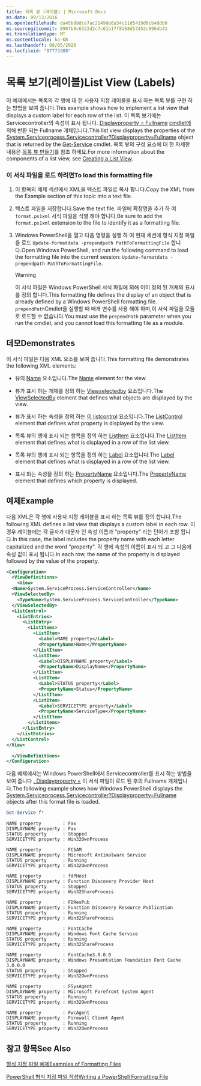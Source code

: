 ```yaml
---
title: 목록 뷰 (레이블) | Microsoft Docs
ms.date: 09/13/2016
ms.openlocfilehash: da45bd8dce7ac2149de6a34c11d5419d6cb4ddb0
ms.sourcegitcommit: 0907b8c6322d2c7c61b17f8168d53452c8964b41
ms.translationtype: MT
ms.contentlocale: ko-KR
ms.lasthandoff: 08/05/2020
ms.locfileid: "87773388"
---
```

# <a name="list-view-labels"></a><span data-ttu-id="1f264-102">목록 보기(레이블)</span><span class="sxs-lookup"><span data-stu-id="1f264-102">List View (Labels)</span></span>

<span data-ttu-id="1f264-103">이 예제에서는 목록의 각 행에 대 한 사용자 지정 레이블을 표시 하는 목록 뷰를 구현 하는 방법을 보여 줍니다.</span><span class="sxs-lookup"><span data-stu-id="1f264-103">This example shows how to implement a list view that displays a custom label for each row of the list.</span></span> <span data-ttu-id="1f264-104">이 목록 보기에는 Servicecontroller의 속성이 표시 됩니다. [ Displayproperty = Fullname](/dotnet/api/System.ServiceProcess.ServiceController) [cmdlet에](/powershell/module/Microsoft.PowerShell.Management/Get-Service) 의해 반환 되는 Fullname 개체입니다.</span><span class="sxs-lookup"><span data-stu-id="1f264-104">This list view displays the properties of the [System.Serviceprocess.Servicecontroller?Displayproperty=Fullname](/dotnet/api/System.ServiceProcess.ServiceController) object that is returned by the [Get-Service](/powershell/module/Microsoft.PowerShell.Management/Get-Service) cmdlet.</span></span> <span data-ttu-id="1f264-105">목록 뷰의 구성 요소에 대 한 자세한 내용은 [목록 뷰 만들기](./creating-a-list-view.md)를 참조 하세요.</span><span class="sxs-lookup"><span data-stu-id="1f264-105">For more information about the components of a list view, see [Creating a List View](./creating-a-list-view.md).</span></span>

### <a name="to-load-this-formatting-file"></a><span data-ttu-id="1f264-106">이 서식 파일을 로드 하려면</span><span class="sxs-lookup"><span data-stu-id="1f264-106">To load this formatting file</span></span>

1. <span data-ttu-id="1f264-107">이 항목의 예제 섹션에서 XML을 텍스트 파일로 복사 합니다.</span><span class="sxs-lookup"><span data-stu-id="1f264-107">Copy the XML from the Example section of this topic into a text file.</span></span>

2. <span data-ttu-id="1f264-108">텍스트 파일을 저장합니다.</span><span class="sxs-lookup"><span data-stu-id="1f264-108">Save the text file.</span></span> <span data-ttu-id="1f264-109">파일에 확장명을 추가 하 여 `format.ps1xml` 서식 파일을 식별 해야 합니다.</span><span class="sxs-lookup"><span data-stu-id="1f264-109">Be sure to add the `format.ps1xml` extension to the file to identify it as a formatting file.</span></span>

3. <span data-ttu-id="1f264-110">Windows PowerShell을 열고 다음 명령을 실행 하 여 현재 세션에 형식 지정 파일을 로드 `Update-formatdata -prependpath PathToFormattingFile` 합니다.</span><span class="sxs-lookup"><span data-stu-id="1f264-110">Open Windows PowerShell, and run the following command to load the formatting file into the current session: `Update-formatdata -prependpath PathToFormattingFile`.</span></span>

   > [!WARNING]
   > <span data-ttu-id="1f264-111">이 서식 파일은 Windows PowerShell 서식 파일에 의해 이미 정의 된 개체의 표시를 정의 합니다.</span><span class="sxs-lookup"><span data-stu-id="1f264-111">This formatting file defines the display of an object that is already defined by a Windows PowerShell formatting file.</span></span> <span data-ttu-id="1f264-112">`prependPath`Cmdlet을 실행할 때 매개 변수를 사용 해야 하며,이 서식 파일을 모듈로 로드할 수 없습니다.</span><span class="sxs-lookup"><span data-stu-id="1f264-112">You must use the `prependPath` parameter when you run the cmdlet, and you cannot load this formatting file as a module.</span></span>

## <a name="demonstrates"></a><span data-ttu-id="1f264-113">데모</span><span class="sxs-lookup"><span data-stu-id="1f264-113">Demonstrates</span></span>

<span data-ttu-id="1f264-114">이 서식 파일은 다음 XML 요소를 보여 줍니다.</span><span class="sxs-lookup"><span data-stu-id="1f264-114">This formatting file demonstrates the following XML elements:</span></span>

- <span data-ttu-id="1f264-115">뷰의 [Name](./name-element-for-view-format.md) 요소입니다.</span><span class="sxs-lookup"><span data-stu-id="1f264-115">The [Name](./name-element-for-view-format.md) element for the view.</span></span>

- <span data-ttu-id="1f264-116">뷰가 표시 하는 개체를 정의 하는 [Viewselectedby](./viewselectedby-element-format.md) 요소입니다.</span><span class="sxs-lookup"><span data-stu-id="1f264-116">The [ViewSelectedBy](./viewselectedby-element-format.md) element that defines what objects are displayed by the view.</span></span>

- <span data-ttu-id="1f264-117">뷰가 표시 하는 속성을 정의 하는 [이 listcontrol](./listcontrol-element-format.md) 요소입니다.</span><span class="sxs-lookup"><span data-stu-id="1f264-117">The [ListControl](./listcontrol-element-format.md) element that defines what property is displayed by the view.</span></span>

- <span data-ttu-id="1f264-118">목록 뷰의 행에 표시 되는 항목을 정의 하는 [ListItem](./listitem-element-for-listitems-for-listcontrol-format.md) 요소입니다.</span><span class="sxs-lookup"><span data-stu-id="1f264-118">The [ListItem](./listitem-element-for-listitems-for-listcontrol-format.md) element that defines what is displayed in a row of the list view.</span></span>

- <span data-ttu-id="1f264-119">목록 뷰의 행에 표시 되는 항목을 정의 하는 [Label](./label-element-for-listitem-for-listcontrol-format.md) 요소입니다.</span><span class="sxs-lookup"><span data-stu-id="1f264-119">The [Label](./label-element-for-listitem-for-listcontrol-format.md) element that defines what is displayed in a row of the list view.</span></span>

- <span data-ttu-id="1f264-120">표시 되는 속성을 정의 하는 [PropertyName](./propertyname-element-for-listitem-for-listcontrol-format.md) 요소입니다.</span><span class="sxs-lookup"><span data-stu-id="1f264-120">The [PropertyName](./propertyname-element-for-listitem-for-listcontrol-format.md) element that defines which property is displayed.</span></span>

## <a name="example"></a><span data-ttu-id="1f264-121">예제</span><span class="sxs-lookup"><span data-stu-id="1f264-121">Example</span></span>

<span data-ttu-id="1f264-122">다음 XML은 각 행에 사용자 지정 레이블을 표시 하는 목록 뷰를 정의 합니다.</span><span class="sxs-lookup"><span data-stu-id="1f264-122">The following XML defines a list view that displays a custom label in each row.</span></span> <span data-ttu-id="1f264-123">이 경우 레이블에는 각 글자가 대문자 인 속성 이름과 "property" 라는 단어가 포함 됩니다.</span><span class="sxs-lookup"><span data-stu-id="1f264-123">In this case, the label includes the property name with each letter capitalized and the word "property".</span></span> <span data-ttu-id="1f264-124">각 행에 속성의 이름이 표시 되 고 그 다음에 속성 값이 표시 됩니다.</span><span class="sxs-lookup"><span data-stu-id="1f264-124">In each row, the name of the property is displayed followed by the value of the property.</span></span>

```xml
<Configuration>
  <ViewDefinitions>
    <View>
  <Name>System.ServiceProcess.ServiceController</Name>
  <ViewSelectedBy>
    <TypeName>System.ServiceProcess.ServiceController</TypeName>
  </ViewSelectedBy>
  <ListControl>
    <ListEntries>
      <ListEntry>
        <ListItems>
          <ListItem>
            <Label>NAME property</Label>
            <PropertyName>Name</PropertyName>
          </ListItem>
          <ListItem>
            <Label>DISPLAYNAME property</Label>
            <PropertyName>DisplayName</PropertyName>
          </ListItem>
          <ListItem>
            <Label>STATUS property</Label>
            <PropertyName>Status</PropertyName>
          </ListItem>
          <ListItem>
            <Label>SERVICETYPE property</Label>
            <PropertyName>ServiceType</PropertyName>
          </ListItem>
        </ListItems>
      </ListEntry>
    </ListEntries>
  </ListControl>
</View>

  </ViewDefinitions>
</Configuration>
```

<span data-ttu-id="1f264-125">다음 예제에서는 Windows PowerShell에서 Servicecontroller를 표시 하는 방법을 보여 줍니다 [. Displayproperty =](/dotnet/api/System.ServiceProcess.ServiceController) 이 서식 파일이 로드 된 후의 Fullname 개체입니다.</span><span class="sxs-lookup"><span data-stu-id="1f264-125">The following example shows how Windows PowerShell displays the [System.Serviceprocess.Servicecontroller?Displayproperty=Fullname](/dotnet/api/System.ServiceProcess.ServiceController) objects after this format file is loaded.</span></span>

```powershell
Get-Service f*
```

```output
NAME property        : Fax
DISPLAYNAME property : Fax
STATUS property      : Stopped
SERVICETYPE property : Win32OwnProcess

NAME property        : FCSAM
DISPLAYNAME property : Microsoft Antimalware Service
STATUS property      : Running
SERVICETYPE property : Win32OwnProcess

NAME property        : fdPHost
DISPLAYNAME property : Function Discovery Provider Host
STATUS property      : Stopped
SERVICETYPE property : Win32ShareProcess

NAME property        : FDResPub
DISPLAYNAME property : Function Discovery Resource Publication
STATUS property      : Running
SERVICETYPE property : Win32ShareProcess

NAME property        : FontCache
DISPLAYNAME property : Windows Font Cache Service
STATUS property      : Running
SERVICETYPE property : Win32ShareProcess

NAME property        : FontCache3.0.0.0
DISPLAYNAME property : Windows Presentation Foundation Font Cache 3.0.0.0
STATUS property      : Stopped
SERVICETYPE property : Win32OwnProcess

NAME property        : FSysAgent
DISPLAYNAME property : Microsoft Forefront System Agent
STATUS property      : Running
SERVICETYPE property : Win32OwnProcess

NAME property        : FwcAgent
DISPLAYNAME property : Firewall Client Agent
STATUS property      : Running
SERVICETYPE property : Win32OwnProcess
```

## <a name="see-also"></a><span data-ttu-id="1f264-126">참고 항목</span><span class="sxs-lookup"><span data-stu-id="1f264-126">See Also</span></span>

[<span data-ttu-id="1f264-127">형식 지정 파일 예제</span><span class="sxs-lookup"><span data-stu-id="1f264-127">Examples of Formatting Files</span></span>](./examples-of-formatting-files.md)

[<span data-ttu-id="1f264-128">PowerShell 형식 지정 파일 작성</span><span class="sxs-lookup"><span data-stu-id="1f264-128">Writing a PowerShell Formatting File</span></span>](./writing-a-powershell-formatting-file.md)
